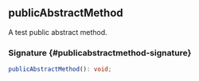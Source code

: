 ## publicAbstractMethod

A test public abstract method.

### Signature {#publicabstractmethod-signature}

```typescript
publicAbstractMethod(): void;
```
